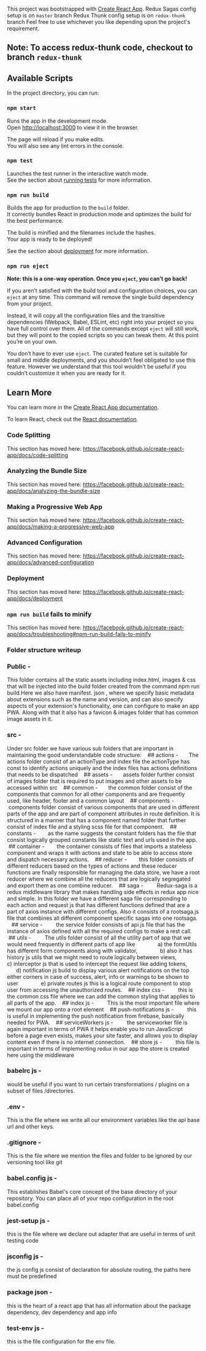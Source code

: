 This project was bootstrapped with [Create React App](https://github.com/facebook/create-react-app).
Redux Sagas config setup is on `master` branch
Redux Thunk config setup is on `redux-thunk` branch
Feel free to use whichever you like depending upon the project's requirement.

## Note: To access redux-thunk code, checkout to branch `redux-thunk`

## Available Scripts

In the project directory, you can run:

### `npm start`

Runs the app in the development mode.<br>
Open [http://localhost:3000](http://localhost:3000) to view it in the browser.

The page will reload if you make edits.<br>
You will also see any lint errors in the console.

### `npm test`

Launches the test runner in the interactive watch mode.<br>
See the section about [running tests](https://facebook.github.io/create-react-app/docs/running-tests) for more information.

### `npm run build`

Builds the app for production to the `build` folder.<br>
It correctly bundles React in production mode and optimizes the build for the best performance.

The build is minified and the filenames include the hashes.<br>
Your app is ready to be deployed!

See the section about [deployment](https://facebook.github.io/create-react-app/docs/deployment) for more information.

### `npm run eject`

**Note: this is a one-way operation. Once you `eject`, you can’t go back!**

If you aren’t satisfied with the build tool and configuration choices, you can `eject` at any time. This command will remove the single build dependency from your project.

Instead, it will copy all the configuration files and the transitive dependencies (Webpack, Babel, ESLint, etc) right into your project so you have full control over them. All of the commands except `eject` will still work, but they will point to the copied scripts so you can tweak them. At this point you’re on your own.

You don’t have to ever use `eject`. The curated feature set is suitable for small and middle deployments, and you shouldn’t feel obligated to use this feature. However we understand that this tool wouldn’t be useful if you couldn’t customize it when you are ready for it.

## Learn More

You can learn more in the [Create React App documentation](https://facebook.github.io/create-react-app/docs/getting-started).

To learn React, check out the [React documentation](https://reactjs.org/).

### Code Splitting

This section has moved here: https://facebook.github.io/create-react-app/docs/code-splitting

### Analyzing the Bundle Size

This section has moved here: https://facebook.github.io/create-react-app/docs/analyzing-the-bundle-size

### Making a Progressive Web App

This section has moved here: https://facebook.github.io/create-react-app/docs/making-a-progressive-web-app

### Advanced Configuration

This section has moved here: https://facebook.github.io/create-react-app/docs/advanced-configuration

### Deployment

This section has moved here: https://facebook.github.io/create-react-app/docs/deployment

### `npm run build` fails to minify

This section has moved here: https://facebook.github.io/create-react-app/docs/troubleshooting#npm-run-build-fails-to-minify

### Folder structure writeup
### Public - 
This folder contains all the static assets including index.html, images & css that will be injected into the build folder created from the command npm run build.Here we also have manifest. json , where we specify basic metadata about extensions such as the name and version, and can also specify aspects of your extension's functionality, one can configure to make an app PWA. Along with that it also has a favicon & images folder that has common image assets in it.

### src - 
Under src folder we have various sub folders that are important in maintaining the good understandable code structure:
   ## actions -
      The actions folder consist of an actionType and index file the actionType has const to identify actions uniquely and the index files has actions definitions that needs to be dispatched
   ## assets - 
      assets folder further consist of images folder that is required to put images and other assets to be accessed within src
   ## common -
      the common folder consist of the components that common for all other components and are frequently used, like header, footer and a common layout
   ## components -
       components folder consist of various components that are used in different parts of the app and are part of component attributes in route definition. It is structured in a manner that has a component named folder that further consist of index file and a styling scss file for that component.
   ## constants -
       as the name suggests the constant folders has the file that consist logically grouped constants like static text and urls used in the app.
   ## container -
       the container consists of files that imports a stateless component and wraps it with actions and state to be able to access store and dispatch necessary actions.
   ## reducer - 
       this folder consists of different reducers based on the types of actions and these reducer functions are finally responsible for managing the data store, we have a root reducer where we combine all the reducers that are logically segregated and export them as one combine reducer.
   ## saga -
        Redux-saga is a redux middleware library that makes handling side effects in redux app nice and simple. In this folder we have a different saga file corresponding to each action and request js that has different functions defined that are a part of axios instance with different configs. Also it consists of a rootsaga.js file that combines all different component specific sagas into one rootsaga.
   ## service -
        the service folder consists of api js file that has the instance of axios defined with all the required configs to make a rest call.
   ## utils -
        The utils folder consist of all the utility part of app that we would need frequently in different parts of app like 
              a) the formUtils has different form components along with validator, 
              b) also it has history js utils that we might need to route logically between views,
              c) interceptor js that is used to intercept the request like adding tokens,
              d) notification js build to display various alert notifications on the top either corners in case of success, alert, info or warnings to be shown to user
              e) private routes js this is a logical route component to stop user from accessing the unauthorized routes.
   ## index css -
        this is the common css file where we can add the common styling that applies to all parts of the app.
   ## index js -
        This is the most important file where we mount our app onto a root element
   ## push-notifications js -
        this is useful in implementing the push notification from firebase, basically needed for PWA.
   ## serviceWorkers js -
        the serviceworker file is again important in terms of PWA it helps enable you to run JavaScript before a page even exists, makes your site faster, and allows you to display content even if there is no internet connection.
   ## store js -
        this file is important in terms of implementing redux in our app the store is created here using the middleware

### babelrc js - 
would be useful if you want to run certain transformations / plugins on a subset of files /directories.
### .env - 
This is the file where we write all our environment variables like the api base url and other keys.
### .gitignore - 
This is the file where we mention the files and folder to be ignored by our versioning tool like git
### babel.config js -
This establishes Babel's core concept of the base directory of your repository. You can place all of your repo configuration in the root babel.config
### jest-setup js - 
this is the file where we declare out adapter that are useful in terms of unit testing code
### jsconfig js - 
the js config js consist of declaration for absolute routing, the paths here must be predefined
### package json - 
this is the heart of a react app that has all information about the package dependency, dev dependency and app info
### test-env js - 
this is the file configuration for the env file.
